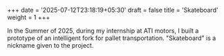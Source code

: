 +++
date = '2025-07-12T23:18:19+05:30'
draft = false
title = 'Skateboard'
weight = 1
+++

In the Summer of 2025, during my internship at ATI motors, I built a prototype of an intelligent fork for pallet transportation. "Skateboard" is a nickname given to the project. 

